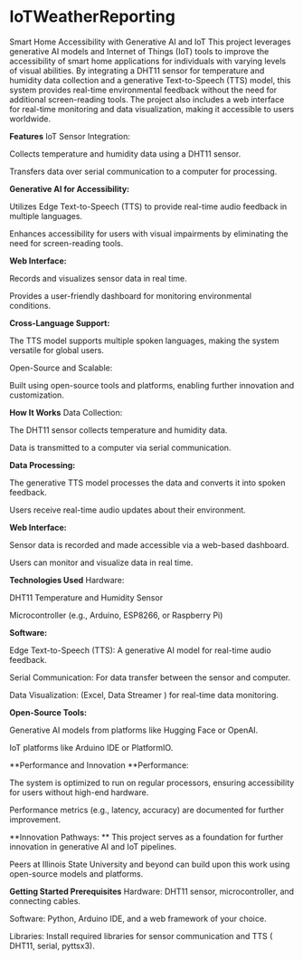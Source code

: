 # IoTWeatherReporting

Smart Home Accessibility with Generative AI and IoT
This project leverages generative AI models and Internet of Things (IoT) tools to improve the accessibility of smart home applications for individuals with varying levels of visual abilities. By integrating a DHT11 sensor for temperature and humidity data collection and a generative Text-to-Speech (TTS) model, this system provides real-time environmental feedback without the need for additional screen-reading tools. The project also includes a web interface for real-time monitoring and data visualization, making it accessible to users worldwide.

**Features**
IoT Sensor Integration:

Collects temperature and humidity data using a DHT11 sensor.

Transfers data over serial communication to a computer for processing.

**Generative AI for Accessibility:**

Utilizes Edge Text-to-Speech (TTS) to provide real-time audio feedback in multiple languages.

Enhances accessibility for users with visual impairments by eliminating the need for screen-reading tools.

**Web Interface:**

Records and visualizes sensor data in real time.

Provides a user-friendly dashboard for monitoring environmental conditions.

**Cross-Language Support:**

The TTS model supports multiple spoken languages, making the system versatile for global users.

Open-Source and Scalable:

Built using open-source tools and platforms, enabling further innovation and customization.

**How It Works**
Data Collection:

The DHT11 sensor collects temperature and humidity data.

Data is transmitted to a computer via serial communication.

**Data Processing:**

The generative TTS model processes the data and converts it into spoken feedback.

Users receive real-time audio updates about their environment.

**Web Interface:**

Sensor data is recorded and made accessible via a web-based dashboard.

Users can monitor and visualize data in real time.

**Technologies Used**
Hardware:

DHT11 Temperature and Humidity Sensor

Microcontroller (e.g., Arduino, ESP8266, or Raspberry Pi)

**Software:**

Edge Text-to-Speech (TTS): A generative AI model for real-time audio feedback.

Serial Communication: For data transfer between the sensor and computer.

Data Visualization: (Excel, Data Streamer ) for real-time data monitoring.

**Open-Source Tools:**

Generative AI models from platforms like Hugging Face or OpenAI.

IoT platforms like Arduino IDE or PlatformIO.

**Performance and Innovation
**Performance:

The system is optimized to run on regular processors, ensuring accessibility for users without high-end hardware.

Performance metrics (e.g., latency, accuracy) are documented for further improvement.

**Innovation Pathways:
**
This project serves as a foundation for further innovation in generative AI and IoT pipelines.

Peers at Illinois State University and beyond can build upon this work using open-source models and platforms.

**Getting Started
Prerequisites**
Hardware: DHT11 sensor, microcontroller, and connecting cables.

Software: Python, Arduino IDE, and a web framework of your choice.

Libraries: Install required libraries for sensor communication and TTS ( DHT11, serial, pyttsx3).
